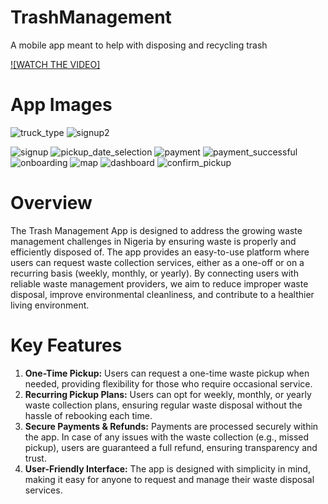 
# TrashManagement
A mobile app meant to help with disposing and recycling trash 

[![WATCH THE VIDEO]](https://www.linkedin.com/posts/ajao-semiloore-880889220_so-a-few-months-back-i-had-an-idea-about-activity-7100592059035656192-QJiQ?utm_source=share&utm_medium=member_desktop)

# App Images
![truck_type](https://github.com/user-attachments/assets/607bb0cb-043c-4148-9376-119e86110f8f) ![signup2](https://github.com/user-attachments/assets/e8b2e722-ab52-4100-b0d1-4705dd571888)

![signup](https://github.com/user-attachments/assets/ea5f2570-0bd2-42fe-876a-035e21ced85d)
![pickup_date_selection](https://github.com/user-attachments/assets/3bc2331e-e17e-4426-8041-189fb74b900d)
![payment](https://github.com/user-attachments/assets/d7c825ff-b3a9-4195-8813-870a308f7e35)
![payment_successful](https://github.com/user-attachments/assets/72782b78-4fbe-4301-89b9-af054f502b43)
![onboarding](https://github.com/user-attachments/assets/5b36b64d-78e5-4aeb-b518-7464291eac0d)
![map](https://github.com/user-attachments/assets/cc6fdbc2-0f55-4909-87de-8b9a9796148d)
![dashboard](https://github.com/user-attachments/assets/fe033bed-075d-4378-8391-be39683c6a28)
![confirm_pickup](https://github.com/user-attachments/assets/98066a0a-dde0-4d15-bc2a-a22160afac75)


# Overview
The Trash Management App is designed to address the growing waste management challenges in Nigeria by ensuring waste is properly and efficiently disposed of. The app provides an easy-to-use platform where users can request waste collection services, either as a one-off or on a recurring basis (weekly, monthly, or yearly). By connecting users with reliable waste management providers, we aim to reduce improper waste disposal, improve environmental cleanliness, and contribute to a healthier living environment.

# Key Features
1. **One-Time Pickup:** Users can request a one-time waste pickup when needed, providing flexibility for those who require occasional service.
2. **Recurring Pickup Plans:** Users can opt for weekly, monthly, or yearly waste collection plans, ensuring regular waste disposal without the hassle of rebooking each time.
3. **Secure Payments & Refunds:** Payments are processed securely within the app. In case of any issues with the waste collection (e.g., missed pickup), users are guaranteed a full refund, ensuring transparency and trust.
4. **User-Friendly Interface:** The app is designed with simplicity in mind, making it easy for anyone to request and manage their waste disposal services.
